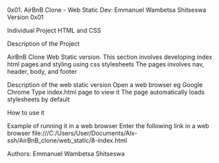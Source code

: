 0x01. AirBnB Clone - Web Static
Dev: Emmanuel Wambetsa Shitseswa
Version 0x01

Individual Project HTML and CSS

Description of the Project

AirBnB Clone Web Static version. This section involves developing index html pages and styling using css stylesheets
The pages involves nav, header, body, and footer


Description of the web static version
Open a web browser eg Google Chrome
Type index.html page to view it
The page automatically loads stylesheets by default

How to use it

Example of running it in a web browser
Enter the following link in a web browser
file:///C:/Users/User/Documents/Alx-ssh/AirBnB_clone/web_static/8-index.html

Authors:
Emmanuel Wambetsa Shitseswa
